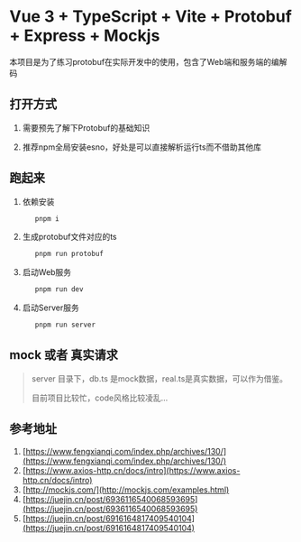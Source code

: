 # Vue 3 + TypeScript + Vite + Protobuf + Express + Mockjs

本项目是为了练习protobuf在实际开发中的使用，包含了Web端和服务端的编解码

## 打开方式

   1. 需要预先了解下Protobuf的基础知识

   2. 推荐npm全局安装esno，好处是可以直接解析运行ts而不借助其他库

## 跑起来

   1. 依赖安装

      ```sh
         pnpm i
      ```

   2. 生成protobuf文件对应的ts

      ```sh
         pnpm run protobuf
      ```

   3. 启动Web服务

      ```sh
         pnpm run dev
      ```

   4. 启动Server服务

      ```sh
         pnpm run server
      ```

## mock 或者 真实请求
   >
   > server 目录下，db.ts 是mock数据，real.ts是真实数据，可以作为借鉴。
   >
   > 目前项目比较忙，code风格比较凌乱...

## 参考地址

   1. [https://www.fengxianqi.com/index.php/archives/130/](https://www.fengxianqi.com/index.php/archives/130/)
   2. [https://www.axios-http.cn/docs/intro](https://www.axios-http.cn/docs/intro)
   3. [http://mockjs.com/](http://mockjs.com/examples.html)
   4. [https://juejin.cn/post/6936116540068593695](https://juejin.cn/post/6936116540068593695)
   5. [https://juejin.cn/post/6916164817409540104](https://juejin.cn/post/6916164817409540104)